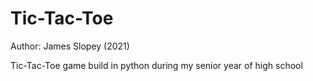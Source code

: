 # Tic-Tac-Toe

Author: James Slopey (2021)

Tic-Tac-Toe game build in python during my senior year of high school

